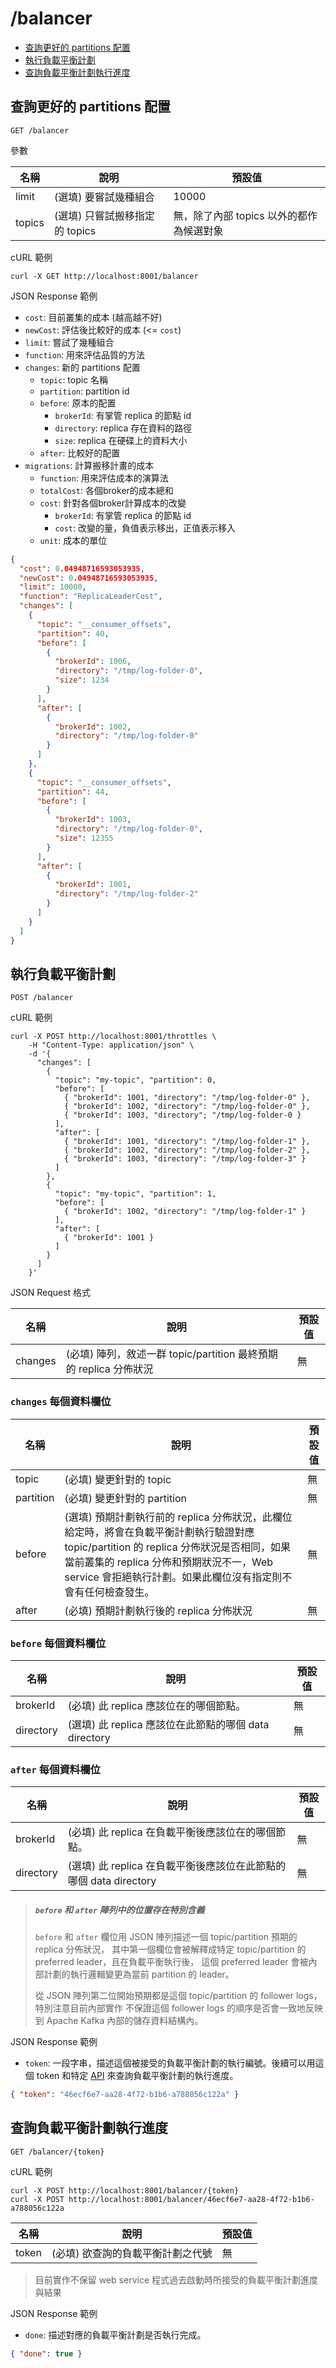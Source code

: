 /balancer
===

- [查詢更好的 partitions 配置](#查詢更好的-partitions-配置)
- [執行負載平衡計劃](#執行負載平衡計劃)
- [查詢負載平衡計劃執行進度](#查詢負載平衡計劃執行進度)

## 查詢更好的 partitions 配置
```shell
GET /balancer
```

參數

| 名稱     | 說明                   | 預設值                      |
|--------|----------------------|--------------------------|
| limit  | (選填) 要嘗試幾種組合         | 10000                    |
| topics | (選填) 只嘗試搬移指定的 topics | 無，除了內部 topics 以外的都作為候選對象 |

cURL 範例
```shell
curl -X GET http://localhost:8001/balancer
```

JSON Response 範例
- `cost`: 目前叢集的成本 (越高越不好)
- `newCost`: 評估後比較好的成本 (<= `cost`)
- `limit`: 嘗試了幾種組合
- `function`: 用來評估品質的方法
- `changes`: 新的 partitions 配置
  - `topic`: topic 名稱
  - `partition`: partition id
  - `before`: 原本的配置
    - `brokerId`: 有掌管 replica 的節點 id
    - `directory`: replica 存在資料的路徑
    - `size`: replica 在硬碟上的資料大小
  - `after`: 比較好的配置
- `migrations`: 計算搬移計畫的成本
  * `function`: 用來評估成本的演算法
  * `totalCost`: 各個broker的成本總和
  * `cost`: 針對各個broker計算成本的改變
    * `brokerId`: 有掌管 replica 的節點 id
    * `cost`: 改變的量，負值表示移出，正值表示移入
  * `unit`: 成本的單位
```json
{
  "cost": 0.04948716593053935,
  "newCost": 0.04948716593053935,
  "limit": 10000,
  "function": "ReplicaLeaderCost",
  "changes": [
    {
      "topic": "__consumer_offsets",
      "partition": 40,
      "before": [
        {
          "brokerId": 1006,
          "directory": "/tmp/log-folder-0",
          "size": 1234
        }
      ],
      "after": [
        {
          "brokerId": 1002,
          "directory": "/tmp/log-folder-0"
        }
      ]
    },
    {
      "topic": "__consumer_offsets",
      "partition": 44,
      "before": [
        {
          "brokerId": 1003,
          "directory": "/tmp/log-folder-0",
          "size": 12355
        }
      ],
      "after": [
        {
          "brokerId": 1001,
          "directory": "/tmp/log-folder-2"
        }
      ]
    }
  ]
}
```
## 執行負載平衡計劃

```shell
POST /balancer
```

cURL 範例

```shell
curl -X POST http://localhost:8001/throttles \
    -H "Content-Type: application/json" \
    -d '{
      "changes": [
        { 
          "topic": "my-topic", "partition": 0,
          "before": [
            { "brokerId": 1001, "directory": "/tmp/log-folder-0" },
            { "brokerId": 1002, "directory": "/tmp/log-folder-0" },
            { "brokerId": 1003, "directory"; "/tmp/log-folder-0 } 
          ],
          "after": [ 
            { "brokerId": 1001, "directory": "/tmp/log-folder-1" },
            { "brokerId": 1002, "directory": "/tmp/log-folder-2" },
            { "brokerId": 1003, "directory": "/tmp/log-folder-3" }
          ]
        },
        { 
          "topic": "my-topic", "partition": 1,
          "before": [
            { "brokerId": 1002, "directory": "/tmp/log-folder-1" }
          ],
          "after": [ 
            { "brokerId": 1001 }
          ]
        }
      ]
    }'
```

JSON Request 格式

| 名稱      | 說明                                              | 預設值 |
|---------|-------------------------------------------------| ------ |
| changes | (必填) 陣列，敘述一群 topic/partition 最終預期的 replica 分佈狀況 | 無     |

### `changes` 每個資料欄位

| 名稱        | 說明                                                                                                                                                      | 預設值 |
|-----------|---------------------------------------------------------------------------------------------------------------------------------------------------------| ------ |
| topic     | (必填) 變更針對的 topic                                                                                                                                        | 無     |
| partition | (必填) 變更針對的 partition                                                                                                                                    | 無     |
| before    | (選填) 預期計劃執行前的 replica 分佈狀況，此欄位給定時，將會在負載平衡計劃執行驗證對應 topic/partition 的 replica 分佈狀況是否相同，如果當前叢集的 replica 分佈和預期狀況不一，Web service 會拒絕執行計劃。如果此欄位沒有指定則不會有任何檢查發生。 | 無     |
| after     | (必填) 預期計劃執行後的 replica 分佈狀況                                                                                                                              | 無     |

### `before` 每個資料欄位

| 名稱        | 說明                                       | 預設值 |
|-----------|------------------------------------------| ------ |
| brokerId  | (必填) 此 replica 應該位在的哪個節點。                | 無     |
| directory | (選填) 此 replica 應該位在此節點的哪個 data directory | 無     |

### `after` 每個資料欄位

| 名稱        | 說明                                             | 預設值 |
|-----------|------------------------------------------------| ------ |
| brokerId  | (必填) 此 replica 在負載平衡後應該位在的哪個節點。                | 無     |
| directory | (選填) 此 replica 在負載平衡後應該位在此節點的哪個 data directory | 無     |

> ##### `before` 和 `after` 陣列中的位置存在特別含義
> `before` 和 `after` 欄位用 JSON 陣列描述一個 topic/partition 預期的 replica 分佈狀況，
> 其中第一個欄位會被解釋成特定 topic/partition 的 preferred leader，且在負載平衡執行後，
> 這個 preferred leader 會被內部計劃的執行邏輯變更為當前 partition 的 leader。
> 
> 從 JSON 陣列第二位開始預期都是這個 topic/partition 的 follower logs，特別注意目前內部實作
> 不保證這個 follower logs 的順序是否會一致地反映到 Apache Kafka 內部的儲存資料結構內。

JSON Response 範例

* `token`: 一段字串，描述這個被接受的負載平衡計劃的執行編號。後續可以用這個 token 和特定 [API](#查詢負載平衡計劃執行進度) 來查詢負載平衡計劃的執行進度。

```json
{ "token": "46ecf6e7-aa28-4f72-b1b6-a788056c122a" }
```

## 查詢負載平衡計劃執行進度

```shell
GET /balancer/{token}
```

cURL 範例

```shell
curl -X POST http://localhost:8001/balancer/{token}
curl -X POST http://localhost:8001/balancer/46ecf6e7-aa28-4f72-b1b6-a788056c122a
```

| 名稱     | 說明                 | 預設值 |
|--------|--------------------| ------ |
| token | (必填) 欲查詢的負載平衡計劃之代號 | 無     |

> 目前實作不保留 web service 程式過去啟動時所接受的負載平衡計劃進度與結果

JSON Response 範例

* `done`: 描述對應的負載平衡計劃是否執行完成。

```json
{ "done": true }
```
